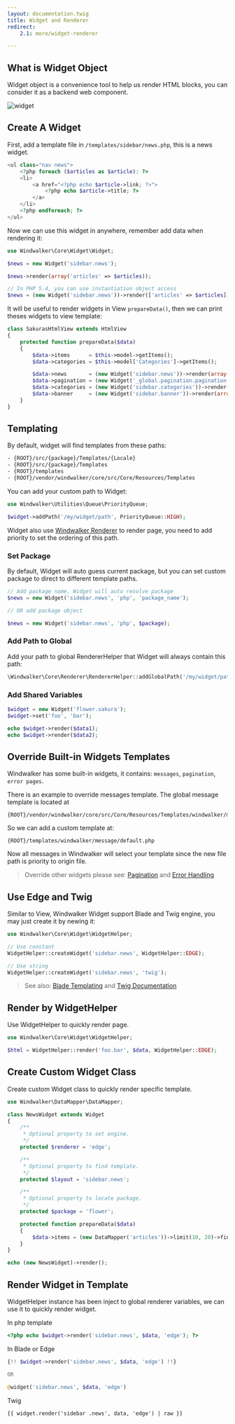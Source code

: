 ```yaml
---
layout: documentation.twig
title: Widget and Renderer
redirect:
    2.1: more/widget-renderer

---
```


## What is Widget Object

Widget object is a convenience tool to help us render HTML blocks, you can consider it as a backend web component.  

![widget](https://cloud.githubusercontent.com/assets/1639206/5594250/e28c0d56-927d-11e4-8f32-19005916710c.jpg)

## Create A Widget

First, add a template file in `/templates/sidebar/news.php`, this is a news widget.

```php
<ul class="nav news">
	<?php foreach ($articles as $article): ?>
	<li>
		<a href="<?php echo $article->link; ?>">
			<?php echo $article->title; ?>
		</a>
	</li>
	<?php endforeach; ?>
</ul>
```

Now we can use this widget in anywhere, remember add data when rendering it:

```php
use Windwalker\Core\Widget\Widget;

$news = new Widget('sidebar.news');

$news->render(array('articles' => $articles));

// In PHP 5.4, you can use instantiation object access
$news = (new Widget('sidebar.news'))->render(['articles' => $articles]);
```

It will be useful to render widgets in View `prepareData()`, then we can print theses widgets to view template:

```php
class SakurasHtmlView extends HtmlView
{
	protected function prepareData($data)
	{
		$data->items      = $this->model->getItems();
		$data->categories = $this->model['Categories']->getItems();

		$data->news       = (new Widget('sidebar.news'))->render(array('articles' => $data->items));
		$data->pagination = (new Widget('_global.pagination.pagination'))->render(array('pages' => $this->model->getPagination()));
		$data->categories = (new Widget('sidebar.categories'))->render(array('categories' => $data->categories));
		$data->banner     = (new Widget('sidebar.banner'))->render(array('banner' => $data->banner));
	}
}
```

## Templating

By default, widget will find templates from these paths:

```html
- {ROOT}/src/{package}/Templates/{Locale}
- {ROOT}/src/{package}/Templates
- {ROOT}/templates
- {ROOT}/vendor/windwalker/core/src/Core/Resources/Templates
```

You can add your custom path to Widget:

```php
use Windwalker\Utilities\Queue\PriorityQueue;

$widget->addPath('/my/widget/path', PriorityQueue::HIGH);
```

Widget also use [Windwalker Renderer](https://github.com/ventoviro/windwalker-renderer) to render page,
you need to add priority to set the ordering of this path.

### Set Package

By default, Widget will auto guess current package, but you can set custom package to direct to different template paths.

```php
// Add package name, Widget will auto resolve package
$news = new Widget('sidebar.news', 'php', 'package_name');

// OR add package object

$news = new Widget('sidebar.news', 'php', $package);
```

### Add Path to Global

Add your path to global RendererHelper that Widget will always contain this path:

```php
\Windwalker\Core\Renderer\RendererHelper::addGlobalPath('/my/widget/path', PriorityQueue::ABOVE_NORMAL);
```

### Add Shared Variables

```php
$widget = new Widget('flower.sakura');
$widget->set('foo', 'bar');

echo $widget->render($data1);
echo $widget->render($data2);
```

## Override Built-in Widgets Templates

Windwalker has some built-in widgets, it contains: `messages`, `pagination`, `error pages`.

There is an example to override messages template. The global message template is located at

```
{ROOT}/vendor/windwalker/core/src/Core/Resources/Templates/windwalker/message/default.php
```

So we can add a custom template at:

```
{ROOT}/templates/windwalker/message/default.php
```

Now all messages in Windwalker will select your template since the new file path is priority to origin file.

> Override other widgets please see: [Pagination](pagination.html) and [Error Handling](error-handling.html)

## Use Edge and Twig

Similar to View, Windwalker Widget support Blade and Twig engine, you may just create it by newing it:

```php
use Windwalker\Core\Widget\WidgetHelper;

// Use constant
WidgetHelper::createWidget('sidebar.news', WidgetHelper::EDGE);

// Use string
WidgetHelper::createWidget('sidebar.news', 'twig');
```

> See also: [Blade Templating](https://laravel.com/docs/master/blade) and [Twig Documentation](http://twig.sensiolabs.org/documentation)

## Render by WidgetHelper

Use WidgetHelper to quickly render page.

```php
use Windwalker\Core\Widget\WidgetHelper;

$html = WidgetHelper::render('foo.bar', $data, WidgetHelper::EDGE);
```

## Create Custom Widget Class

Create custom Widget class to quickly render specific template.

```php
use Windwalker\DataMapper\DataMapper;

class NewsWidget extends Widget
{
	/**
	 * Optional property to set engine.
	 */
	protected $renderer = 'edge';

	/**
	 * Optional property to find template.
	 */
	protected $layout = 'sidebar.news';

	/**
	 * Optional property to locate package.
	 */
	protected $package = 'flower';

	protected function prepareData($data)
	{
		$data->items = (new DataMapper('articles'))->limit(10, 20)->find();
	}
}
```

```php
echo (new NewsWidget)->render();
```

## Render Widget in Template

WidgetHelper instance has been inject to global renderer variables, we can use it to quickly render widget.

In php template

```php
<?php echo $widget->render('sidebar.news', $data, 'edge'); ?>
```

In Blade or Edge

```php
{!! $widget->render('sidebar.news', $data, 'edge') !!}

OR

@widget('sidebar.news', $data, 'edge')
```

Twig

```twig
{{ widget.render('sidebar .news', data, 'edge') | raw }}
```
